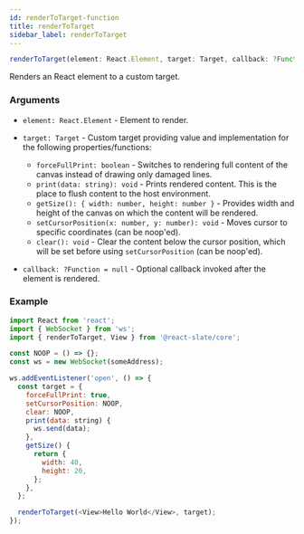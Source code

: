 ```yaml
---
id: renderToTarget-function
title: renderToTarget
sidebar_label: renderToTarget
---
```


```js
renderToTarget(element: React.Element, target: Target, callback: ?Function = null): void
```

Renders an React element to a custom target.

### Arguments

* `element: React.Element` - Element to render.
* `target: Target` - Custom target providing value and implementation for the following properties/functions:

  * `forceFullPrint: boolean` - Switches to rendering full content of the canvas instead of drawing only damaged lines.
  * `print(data: string): void` - Prints rendered content. This is the place to flush content to the host environment.
  * `getSize(): { width: number, height: number }` - Provides width and height of the canvas on which the content will be rendered.
  * `setCursorPosition(x: number, y: number): void` - Moves cursor to specific coordinates (can be noop'ed).
  * `clear(): void` - Clear the content below the cursor position, which will be set before using `setCursorPosition` (can be noop'ed).

* `callback: ?Function = null` - Optional callback invoked after the element is rendered.

### Example

```js
import React from 'react';
import { WebSocket } from 'ws';
import { renderToTarget, View } from '@react-slate/core';

const NOOP = () => {};
const ws = new WebSocket(someAddress);

ws.addEventListener('open', () => {
  const target = {
    forceFullPrint: true,
    setCursorPosition: NOOP,
    clear: NOOP,
    print(data: string) {
      ws.send(data);
    },
    getSize() {
      return {
        width: 40,
        height: 20,
      };
    },
  };

  renderToTarget(<View>Hello World</View>, target);
});
```
